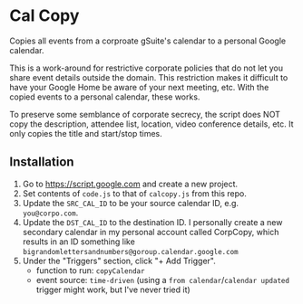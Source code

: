 # Cal Copy

Copies all events from a corproate gSuite's calendar to a personal Google
calendar.

This is a work-around for restrictive corporate policies that do not let you
share event details outside the domain. This restriction makes it difficult to
have your Google Home be aware of your next meeting, etc. With the copied
events to a personal calendar, these works.

To preserve some semblance of corporate secrecy, the script does NOT copy the
description, attendee list, location, video conference details, etc. It only
copies the title and start/stop times.

## Installation

1. Go to <https://script.google.com> and create a new project.
2. Set contents of `code.js` to that of `calcopy.js` from this repo.
3. Update the `SRC_CAL_ID` to be your source calendar ID, e.g.
   `you@corpo.com`.
4. Update the `DST_CAL_ID` to the destination ID. I personally create a new
   secondary calendar in my personal account called CorpCopy, which results in
   an ID something like `bigrandomlettersandnumbers@goroup.calendar.google.com`
5. Under the "Triggers" section, click "+ Add Trigger".
   * function to run: `copyCalendar`
   * event source: `time-driven` (using a `from calendar`/`calendar updated`
     trigger might work, but I've never tried it)

